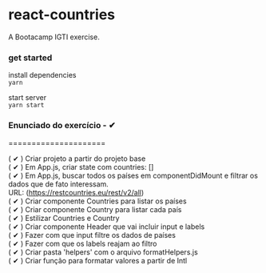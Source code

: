# react-countries
A Bootacamp IGTI exercise.

### get started
install dependencies</br>
```yarn```

start server</br>
```yarn start```


### Enunciado do exercício - ✔ 
=====================

( ✔ ) Criar projeto a partir do projeto base<br />
( ✔ ) Em App.js, criar state com countries: []<br />
( ✔ ) Em App.js, buscar todos os países em componentDidMount e filtrar os dados que de fato interessam. <br />
   URL: (https://restcountries.eu/rest/v2/all)<br />
( ✔ ) Criar componente Countries para listar os países<br />
( ✔ ) Criar componente Country para listar cada país<br />
( ✔ ) Estilizar Countries e Country<br />
( ✔ ) Criar componente Header que vai incluir input e labels<br />
( ✔ ) Fazer com que input filtre os dados de países<br />
( ✔ ) Fazer com que os labels reajam ao filtro<br />
( ✔ ) Criar pasta 'helpers' com o arquivo formatHelpers.js<br />
( ✔ ) Criar função para formatar valores a partir de Intl<br />
